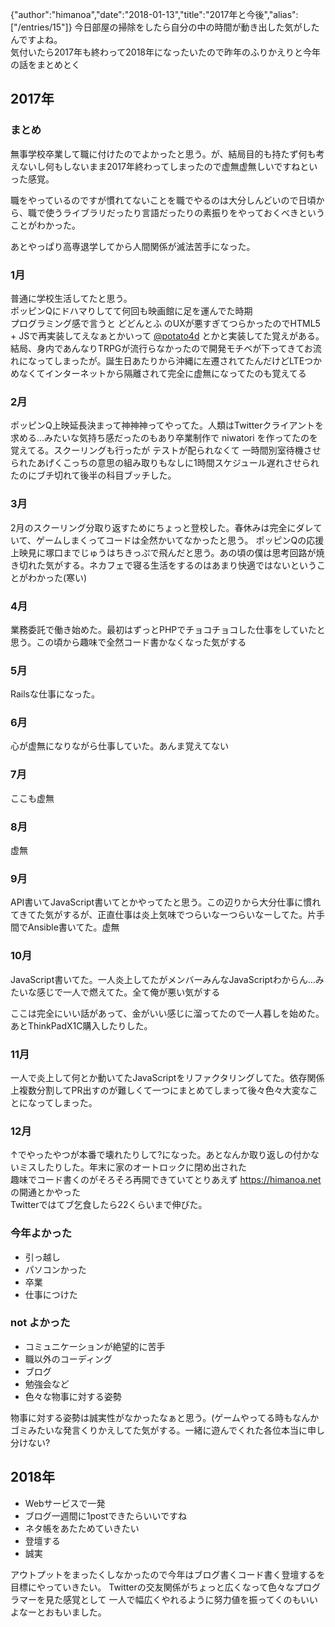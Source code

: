 {"author":"himanoa","date":"2018-01-13","title":"2017年と今後","alias":["/entries/15"]}
今日部屋の掃除をしたら自分の中の時間が動き出した気がしたんですよね。  
気付いたら2017年も終わって2018年になったいたので昨年のふりかえりと今年の話をまとめとく

## 2017年

### まとめ

無事学校卒業して職に付けたのでよかったと思う。が、結局目的も持たず何も考えないし何もしないまま2017年終わってしまったので虚無虚無しいですねといった感覚。  

職をやっているのですが慣れてないことを職でやるのは大分しんどいので日頃から、職で使うライブラリだったり言語だったりの素振りをやっておくべきということがわかった。  

あとやっぱり高専退学してから人間関係が滅法苦手になった。

### 1月

普通に学校生活してたと思う。  
ポッピンQにドハマりしてて何回も映画館に足を運んでた時期  
プログラミング感で言うと どどんとふ のUXが悪すぎてつらかったのでHTML5 + JSで再実装してえなぁとかいって [@potato4d](https://twitter.com/potato4d) とかと実装してた覚えがある。結局、身内であんなりTRPGが流行らなかったので開発モチベが下ってきてお流れになってしまったが。誕生日あたりから沖縄に左遷されてたんだけどLTEつかめなくてインターネットから隔離されて完全に虚無になってたのも覚えてる

### 2月

ポッピンQ上映延長決まって神神神ってやってた。人類はTwitterクライアントを求める…みたいな気持ち感だったのもあり卒業制作で niwatori を作ってたのを覚えてる。スクーリングも行ったが テストが配られなくて 一時間別室待機させられたあげくこっちの意思の組み取りもなしに1時間スケジュール遅れさせられたのにブチ切れて後半の科目ブッチした。

### 3月

2月のスクーリング分取り返すためにちょっと登校した。春休みは完全にダレていて、ゲームしまくってコードは全然かいてなかったと思う。
ポッピンQの応援上映見に塚口までじゅうはちきっぷで飛んだと思う。あの頃の僕は思考回路が焼き切れた気がする。ネカフェで寝る生活をするのはあまり快適ではないということがわかった(寒い)

### 4月

業務委託で働き始めた。最初はずっとPHPでチョコチョコした仕事をしていたと思う。この頃から趣味で全然コード書かなくなった気がする

### 5月

Railsな仕事になった。

### 6月

心が虚無になりながら仕事していた。あんま覚えてない

### 7月

ここも虚無

### 8月

虚無

### 9月

API書いてJavaScript書いてとかやってたと思う。この辺りから大分仕事に慣れてきてた気がするが、正直仕事は炎上気味でつらいなーつらいなーしてた。片手間でAnsible書いてた。虚無

### 10月

JavaScript書いてた。一人炎上してたがメンバーみんなJavaScriptわからん…みたいな感じで一人で燃えてた。全て俺が悪い気がする

ここは完全にいい話があって、金がいい感じに溜ってたので一人暮しを始めた。あとThinkPadX1C購入したりした。

### 11月

一人で炎上して何とか動いてたJavaScriptをリファクタリングしてた。依存関係上複数分割してPR出すのが難しくて一つにまとめてしまって後々色々大変なことになってしまった。

### 12月

↑でやったやつが本番で壊れたりして?になった。あとなんか取り返しの付かないミスしたりした。年末に家のオートロックに閉め出された  
趣味でコード書くのがそろそろ再開できていてとりあえず https://himanoa.net の開通とかやった  
Twitterではてブ乞食したら22くらいまで伸びた。


### 今年よかった

- 引っ越し
- パソコンかった
- 卒業
- 仕事につけた

### not よかった

- コミュニケーションが絶望的に苦手
- 職以外のコーディング
- ブログ
- 勉強会など
- 色々な物事に対する姿勢

物事に対する姿勢は誠実性がなかったなぁと思う。(ゲームやってる時もなんかゴミみたいな発言くりかえしてた気がする。一緒に遊んでくれた各位本当に申し分けない?

## 2018年

- Webサービスで一発
- ブログ一週間に1postできたらいいですね
- ネタ帳をあたためていきたい
- 登壇する
- 誠実

アウトプットをまったくしなかったので今年はブログ書くコード書く登壇するを目標にやっていきたい。
Twitterの交友関係がちょっと広くなって色々なプログラマーを見た感覚として 一人で幅広くやれるように努力値を振ってくのもいいよなーとおもいました。
